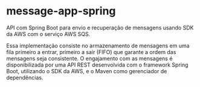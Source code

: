 # message-app-spring

API com Spring Boot para envio e recuperação de mensagens usando SDK da AWS com o serviço AWS SQS.

Essa implementação consiste no armazenamento de mensagens em uma fila primeiro a entrar, primeiro a sair (FIFO) que garante a ordem das mensagens seja consistente. O engajamento com as mensagens é disponibilizada por uma API REST desenvolvida com o framework Spring Boot, utilizando o SDK da AWS, e o Maven como gerenciador de dependências.
